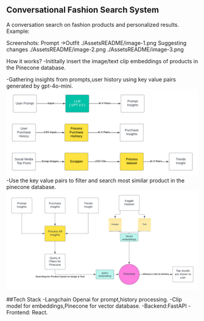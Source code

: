 ## Conversational Fashion Search System 

A conversation search on fashion products and personalized results.
Example:

Screenshots:
Prompt ->Outfit
./AssetsREADME/image-1.png
Suggesting changes
./AssetsREADME/image-2.png
./AssetsREADME/image-3.png




How it works?
-Inititally insert the image/text clip embeddings of products in the Pinecone database.

-Gathering insights from prompts,user history using key value pairs generated by gpt-4o-mini.
![Alt text](./AssetsREADME/Diagram1.png)
-Use the key value pairs to filter and search most similar product in the pinecone database.
![Alt text](./AssetsREADME/Diagram2.png)


##Tech Stack
-Langchain Openai for prompt,history processing.
-Clip model for embeddings,Pinecone for vector database.
-Backend:FastAPI
-Frontend: React.
